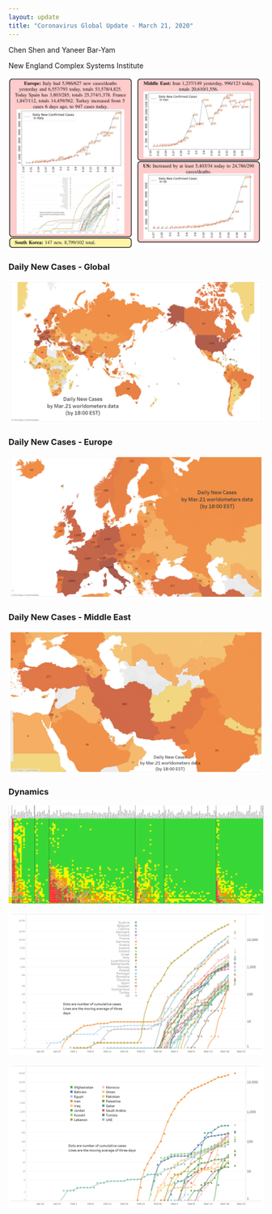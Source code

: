 ```yaml
---
layout: update
title: "Coronavirus Global Update - March 21, 2020"
---
```


Chen Shen and Yaneer Bar-Yam

New England Complex Systems Institute

![](/images/uploads/5e76bf4699e08453ecf265d6_Capture.JPG)

### Daily New Cases - Global

![](/images/uploads/5e76bf842b8e9eba5369db87_Intl_3_21.png)

### Daily New Cases - Europe

![](/images/uploads/5e76bfa9dccf7d06e177e710_Intl_3_21a.png)

### Daily New Cases - Middle East

![](/images/uploads/5e76bfbe8398eb07a5903d0e_Intl_3_21b.png)

### Dynamics

![](/images/uploads/5e76c1ceba8c7652eb87ad4a_Global_3_21.png)

![](/images/uploads/5e76bffb5fce156876c2f787_EU_3_21.png)

![](/images/uploads/5e76c212c901eaf196fac5f7_ME_3_21.png)
